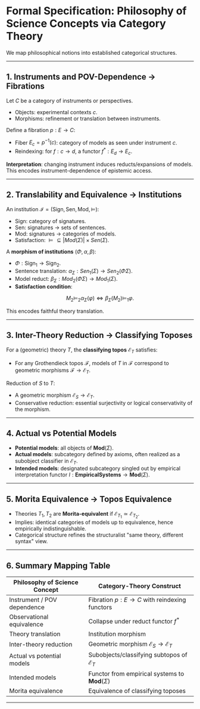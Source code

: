 # Formal Specification: Philosophy of Science Concepts via Category Theory

We map philosophical notions into established categorical structures.

---

## 1. Instruments and POV-Dependence → Fibrations

Let $C$ be a category of instruments or perspectives.  
- Objects: experimental contexts $c$.  
- Morphisms: refinement or translation between instruments.

Define a fibration $p: E \to C$:  
- Fiber $E_c = p^{-1}(c)$: category of models as seen under instrument $c$.  
- Reindexing: for $f: c \to d$, a functor $f^*: E_d \to E_c$.  

**Interpretation**: changing instrument induces reducts/expansions of models.  
This encodes instrument-dependence of epistemic access.

---

## 2. Translability and Equivalence → Institutions

An institution $\mathcal{I} = (\text{Sign}, \text{Sen}, \text{Mod}, \models)$:  
- Sign: category of signatures.  
- Sen: signatures $\to$ sets of sentences.  
- Mod: signatures $\to$ categories of models.  
- Satisfaction: $\models \subseteq |Mod(\Sigma)| \times Sen(\Sigma)$.

A **morphism of institutions** $(\Phi, \alpha, \beta)$:  
- $\Phi: \text{Sign}_1 \to \text{Sign}_2$.  
- Sentence translation: $\alpha_\Sigma: Sen_1(\Sigma) \to Sen_2(\Phi\Sigma)$.  
- Model reduct: $\beta_\Sigma: Mod_2(\Phi\Sigma) \to Mod_1(\Sigma)$.  
- **Satisfaction condition**:  
  
$$M_2 \models_2 \alpha_\Sigma(\varphi) \iff \beta_\Sigma(M_2) \models_1 \varphi.$$

This encodes faithful theory translation.

---

## 3. Inter-Theory Reduction → Classifying Toposes

For a (geometric) theory $T$, the **classifying topos** $\mathcal{E}_T$ satisfies:  
- For any Grothendieck topos $\mathcal{F}$, models of $T$ in $\mathcal{F}$ correspond to geometric morphisms $\mathcal{F} \to \mathcal{E}_T$.

Reduction of $S$ to $T$:  
- A geometric morphism $\mathcal{E}_S \to \mathcal{E}_T$.  
- Conservative reduction: essential surjectivity or logical conservativity of the morphism.

---

## 4. Actual vs Potential Models

- **Potential models**: all objects of $\mathbf{Mod}(\Sigma)$.  
- **Actual models**: subcategory defined by axioms, often realized as a subobject classifier in $\mathcal{E}_T$.  
- **Intended models**: designated subcategory singled out by empirical interpretation functor $I: \mathbf{EmpiricalSystems} \to \mathbf{Mod}(\Sigma)$.

---

## 5. Morita Equivalence → Topos Equivalence

- Theories $T_1, T_2$ are **Morita-equivalent** if $\mathcal{E}_{T_1} \simeq \mathcal{E}_{T_2}$.  
- Implies: identical categories of models up to equivalence, hence empirically indistinguishable.  
- Categorical structure refines the structuralist "same theory, different syntax" view.

---

## 6. Summary Mapping Table

| Philosophy of Science Concept     | Category-Theory Construct                                    |
|----------------------------------|--------------------------------------------------------------|
| Instrument / POV dependence       | Fibration $p: E \to C$ with reindexing functors            |
| Observational equivalence         | Collapse under reduct functor $f^*$                        |
| Theory translation                | Institution morphism                                         |
| Inter-theory reduction            | Geometric morphism $\mathcal{E}_S \to \mathcal{E}_T$       |
| Actual vs potential models        | Subobjects/classifying subtopos of $\mathcal{E}_T$         |
| Intended models                   | Functor from empirical systems to $\mathbf{Mod}(\Sigma)$   |
| Morita equivalence                | Equivalence of classifying toposes                          |

---
